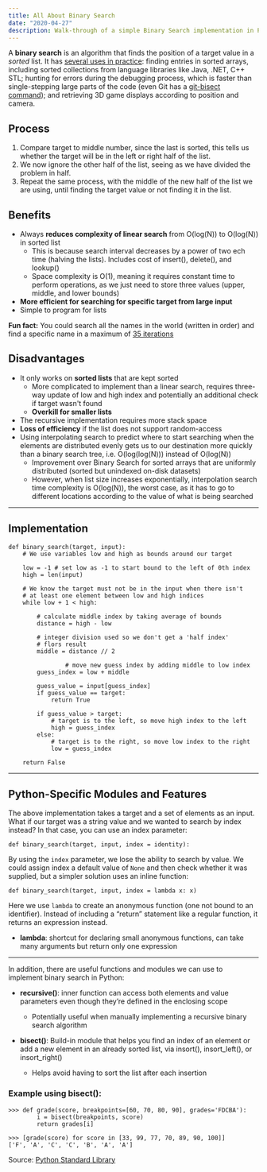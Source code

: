 ```yaml
---
title: All About Binary Search
date: "2020-04-27"
description: Walk-through of a simple Binary Search implementation in Python and discussion of binary search time and space complexity.
---
```


A **binary search** is an algorithm that finds the position of a target value in a _sorted_ list. It has [several uses in practice](https://stackoverflow.com/questions/540165/where-is-binary-search-used-in-practice): finding entries in  sorted arrays, including sorted collections from language libraries like Java, .NET, C++ STL; hunting for errors during the debugging process, which is faster than single-stepping large parts of the code (even Git has a [git-bisect command](https://git-scm.com/book/en/v2/Git-Tools-Debugging-with-Git#Binary-Search)); and retrieving 3D game displays according to position and camera.

## Process
1. Compare target to middle number, since the last is sorted, this tells us whether the target will be in the left or right half of the list.
2. We now ignore the other half of the list, seeing as we have divided the problem in half.
3. Repeat the same process, with the middle of the new half of the list we are using, until finding the target value or not finding it in the list.

## Benefits
- Always **reduces complexity of linear search** from O(log(N)) to O(log(N)) in sorted list
	- This is because search interval decreases by a power of two ech time (halving the lists). Includes cost of insert(), delete(), and lookup()
	- Space complexity is O(1), meaning it requires constant time to perform operations, as we just need to store three values (upper, middle, and lower bounds)
- **More efficient for searching for specific target from large input**
- Simple to program for lists

**Fun fact:** You could search all the names in the world (written in order) and find a specific name in a maximum of [35 iterations](https://www.hackerearth.com/practice/algorithms/searching/binary-search/tutorial/)

## Disadvantages
- It only works on **sorted lists** that are kept sorted
	- More complicated to implement than a linear search, requires three-way update of low and high index and potentially an additional check if target wasn't found
	- **Overkill for smaller lists**
- The recursive implementation requires more stack space
- **Loss of efficiency** if the list does not support random-access
- Using interpolating search to predict where to start searching when the elements are distributed evenly gets us to our destination more quickly than a binary search tree, i.e. O(log(log(N))) instead of O(log(N))
	- Improvement over Binary Search for sorted arrays that are uniformly distributed (sorted but unindexed on-disk datasets)
	- However, when list size increases exponentially, interpolation search time complexity is O(log(N)), the worst case, as it has to go to different locations according to the value of what is being searched

---

## Implementation

```shell
def binary_search(target, input):
    # We use variables low and high as bounds around our target

    low = -1 # set low as -1 to start bound to the left of 0th index
    high = len(input)

    # We know the target must not be in the input when there isn't
    # at least one element between low and high indices
    while low + 1 < high:

        # calculate middle index by taking average of bounds
        distance = high - low

        # integer division used so we don't get a 'half index'
        # flors result
        middle = distance // 2 

				# move new guess index by adding middle to low index
        guess_index = low + middle

        guess_value = input[guess_index]
        if guess_value == target:
            return True

        if guess_value > target:
            # target is to the left, so move high index to the left
            high = guess_index
        else:
            # target is to the right, so move low index to the right
            low = guess_index

    return False
```
---

## Python-Specific Modules and Features

The above implementation takes a target and a set of elements as an input. What if our target was a string value and we wanted to search by index instead? In that case, you can use an index parameter:

```shell
def binary_search(target, input, index = identity):
```

By using the ```index``` parameter, we lose the ability to search by value. We could assign index a default value of ```None``` and then check whether it was supplied, but a simpler solution uses an inline function: 

```shell
def binary_search(target, input, index = lambda x: x)
```

Here we use ```lambda``` to create an anonymous function (one not bound to an identifier). Instead of including a “return” statement like a regular function, it returns an expression instead. 

- **lambda**: shortcut for declaring small anonymous functions, can take many arguments but return only one expression

---

In addition, there are useful functions and modules we can use to implement binary search in Python:

- **recursive()**: inner function can access both elements and value parameters even though they’re defined in the enclosing scope
	- Potentially useful when manually implementing a recursive binary search algorithm

- **bisect()**: Build-in module that helps you find an index of an element or add a new element in an already sorted list, via insort(), insort_left(), or insort_right()
	- Helps avoid having to sort the list after each insertion

### Example using bisect(): 

```shell
>>> def grade(score, breakpoints=[60, 70, 80, 90], grades='FDCBA'):
        i = bisect(breakpoints, score)
        return grades[i]

>>> [grade(score) for score in [33, 99, 77, 70, 89, 90, 100]]
['F', 'A', 'C', 'C', 'B', 'A', 'A']
```

Source: [Python Standard Library](https://docs.python.org/2/library/bisect.html)
